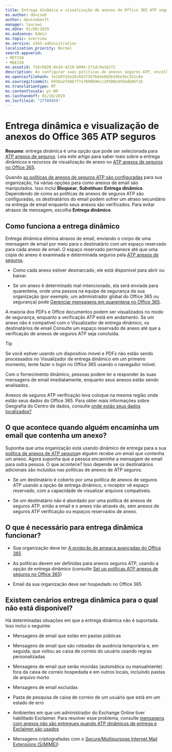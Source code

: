 ```yaml
---
title: Entrega dinâmica e visualização de anexos do Office 365 ATP seguros
ms.author: deniseb
author: denisebmsft
manager: laurawi
ms.date: 01/08/2019
ms.audience: Admin
ms.topic: overview
ms.service: o365-administration
localization_priority: Normal
search.appverid:
- MET150
- MOE150
ms.assetid: f16c9928-8e3d-4219-b994-271dc9a16272
description: Ao configurar suas políticas de anexos seguros ATP, escolha entrega dinâmica para evitar atrasos de mensagem e permitem que as pessoas visualizem anexos que estão sendo examinados.
ms.openlocfilehash: fe1b8fd2e26c683735f64de6b5b195e3bc351c8e
ms.sourcegitcommit: b936a2fd4b7f7a7099b96cc29580ed55bdb8bf2b
ms.translationtype: MT
ms.contentlocale: pt-BR
ms.lasthandoff: 01/10/2019
ms.locfileid: "27789459"
---
```

# <a name="dynamic-delivery-and-previewing-with-office-365-atp-safe-attachments"></a>Entrega dinâmica e visualização de anexos do Office 365 ATP seguros

**Resumo**: entrega dinâmica é uma opção que pode ser selecionada para [ATP anexos de seguros](atp-safe-attachments.md). Leia este artigo para saber mais sobre a entrega dinâmicos e recursos de visualização de anexo no [ATP anexos de seguros no Office 365](atp-safe-attachments.md).

Quando [as políticas de anexos de seguros ATP são configuradas](set-up-atp-safe-attachments-policies.md) para sua organização, há várias opções para como anexos de email são manipulados. Isso inclui **Bloquear**, **Substitua**e **Entrega dinâmico**. Dependendo de como as políticas de anexos de seguros ATP são configuradas, os destinatários do email podem sofrer um atraso secundário na entrega de email enquanto seus anexos são verificados. Para evitar atrasos de mensagem, escolha **Entrega dinâmico**.
  
## <a name="how-dynamic-delivery-works"></a>Como funciona a entrega dinâmico
  
Entrega dinâmica elimina atrasos de email, enviando o corpo de uma mensagem de email por meio para o destinatário com um espaço reservado para cada anexo de email. O espaço reservado permanece até que uma cópia do anexo é examinada e determinada seguros pela [ATP anexos de seguros](atp-safe-attachments.md). 

- Como cada anexo estiver desmarcado, ele está disponível para abrir ou baixar. 

- Se um anexo é determinado mal-intencionado, ela será enviada para quarentena, onde uma pessoa na equipe de segurança da sua organização (por exemplo, um administrador global do Office 365 ou segurança) pode [Gerenciar mensagens em quarentena no Office 365](manage-quarantined-messages-and-files.md).

A maioria dos PDFs e Office documentos podem ser visualizados no modo de segurança, enquanto a verificação ATP está em andamento. Se um anexo não é compatível com o Visualizador de entrega dinâmico, os destinatários de email Consulte um espaço reservado de anexo até que a verificação de anexos de seguros ATP seja concluída.

> [!TIP]
> Se você estiver usando um dispositivo móvel e PDFs não estão sendo processados no Visualizador de entrega dinâmico em um primeiro momento, tente fazer o login no Office 365 usando o navegador móvel.

Com o fornecimento dinâmico, pessoas podem ler e responder às suas mensagens de email imediatamente, enquanto seus anexos estão sendo analisados. 

Anexos de seguros ATP verificação leva coloque na mesma região onde estão seus dados do Office 365. Para obter mais informações sobre Geografia do Centro de dados, consulte [onde estão seus dados localizados?](https://products.office.com/where-is-your-data-located?geo=All) 
  
## <a name="what-happens-when-someone-forwards-an-email-that-contains-an-attachment"></a>O que acontece quando alguém encaminha um email que contenha um anexo?

Suponha que uma organização está usando dinâmico de entrega para a sua [política de anexos de ATP seguros](set-up-atp-safe-attachments-policies.md)e alguém recebe um email que contenha um anexo. Agora suponha que a pessoa encaminhe a mensagem de email para outra pessoa. O que acontece? Isso depende se os destinatários adicionais são incluídos nas políticas de anexos de ATP seguros.
  
- Se um destinatário é coberto por uma política de anexos de seguros ATP usando a opção de entrega dinâmico, o receptor vê espaço reservado, com a capacidade de visualizar arquivos compatíveis.
    
- Se um destinatário não é abordado por uma política de anexos de seguros ATP, então a email e o anexo irão através de, sem anexos de seguros ATP verificação ou espaços reservados de anexo.
    
## <a name="whats-required-for-dynamic-delivery-to-work"></a>O que é necessário para entrega dinâmica funcionar?

- Sua organização deve ter [A proteção de ameaça avançadas do Office 365](office-365-atp.md)
    
- As políticas devem ser definidas para anexos seguros ATP, usando a opção de entrega dinâmico (consulte [Set up políticas ATP anexos de seguros no Office 365](set-up-atp-safe-attachments-policies.md))
    
- Email da sua organização deve ser hospedado no Office 365
    
## <a name="are-there-scenarios-for-which-dynamic-delivery-is-not-available"></a>Existem cenários entrega dinâmica para o qual não está disponível?

Há determinadas situações em que a entrega dinâmica não é suportada. Isso inclui o seguinte:
  
- Mensagens de email que estão em pastas públicas
    
- Mensagens de email que são roteadas de ausência temporária e, em seguida, que voltou ao caixa de correio do usuário usando regras personalizadas
    
- Mensagens de email que serão movidas (automática ou manualmente) fora da caixa de correio hospedada e em outros locais, incluindo pastas de arquivo morto
    
- Mensagens de email excluídas
    
- Pasta de pesquisa de caixa de correio de um usuário que está em um estado de erro
    
- Ambientes em que um administrador do Exchange Online tiver habilitado Exclaimer. Para resolver esse problema, consulte [mensagens com anexos não são entregues quando ATP dinâmicos de entrega e Exclaimer são usados](https://support.microsoft.com/help/4014438/messages-with-attachments-are-not-delivered-when-atp-dynamic-delivery)

- Mensagens criptografadas com o [Secure/Multipurpose Internet Mail Extensions (S/MIME)](s-mime-for-message-signing-and-encryption.md))

